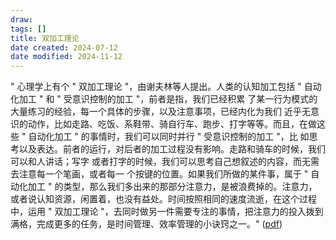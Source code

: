```yaml
---
draw:
tags: []
title: 双加工理论
date created: 2024-07-12
date modified: 2024-11-12
---
```


" 心理学上有个 " 双加工理论 "，由谢夫林等人提出。人类的认知加工包括 " 自动化加工 " 和 " 受意识控制的加工 "，前者是指，我们已经积累 了某一行为模式的大量练习的经验，每一个具体的步骤，以及注意事项，已经内化为我们 近乎无意识的动作，比如走路、吃饭、系鞋带、骑自行车、跑步、打字等等。而且，在做这些 " 自动化加工 " 的事情时，我们可以同时并行 " 受意识控制的加工 "，比 如思考以及表达。前者的运行，对后者的加工过程没有影响。走路和骑车的时候，我们可以和人讲话；写字 或者打字的时候，我们可以思考自己想叙述的内容，而无需去注意每一个笔画，或者每一 个按键的位置。如果我们所做的某件事，属于 " 自动化加工 " 的类型，那么我们多出来的那部分注意力，是被浪费掉的。注意力，或者说认知资源，闲置着，也没有益处。时间按照相同的速度流逝，在这个过程 中，运用 " 双加工理论 "，去同时做另一件需要专注的事情，把注意力的投入拨到满格，完成更多的任务，是时间管理、效率管理的小诀窍之一。" ([pdf](zotero://open-pdf/library/items/KSGMWB4K?page=4&annotation=46YYJ4F9))
